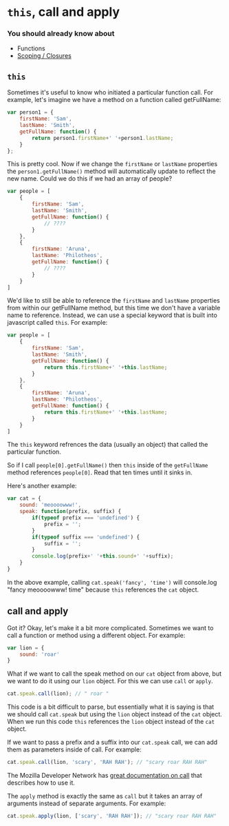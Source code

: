 # `this`, call and apply

### You should already know about
* Functions
* [Scoping / Closures](../scoping-closures/README.md)

## `this`

Sometimes it's useful to know who initiated a particular function call. For example, let's imagine we have a method on a function called getFullName:

```js
var person1 = {
	firstName: 'Sam',
	lastName: 'Smith',
	getFullName: function() {
		return person1.firstName+' '+person1.lastName;
	}
};
```

This is pretty cool. Now if we change the `firstName` or `lastName` properties the `person1.getFullName()` method will automatically update to reflect the new name. Could we do this if we had an array of people?

```js
var people = [
	{
		firstName: 'Sam',
		lastName: 'Smith',
		getFullName: function() {
			// ????
		}
	},
	{
		firstName: 'Aruna',
		lastName: 'Philotheos',
		getFullName: function() {
			// ????
		}
	}
]
```

We'd like to still be able to reference the `firstName` and `lastName` properties from within our getFullName method, but this time we don't have a variable name to reference. Instead, we can use a special keyword that is built into javascript called `this`. For example:


```js
var people = [
	{
		firstName: 'Sam',
		lastName: 'Smith',
		getFullName: function() {
			return this.firstName+' '+this.lastName;
		}
	},
	{
		firstName: 'Aruna',
		lastName: 'Philotheos',
		getFullName: function() {
			return this.firstName+' '+this.lastName;
		}
	}
]
```

The `this` keyword refrences the data (usually an object) that called the particular function.

So if I call `people[0].getFullName()` then `this` inside of the `getFullName` method references `people[0]`. Read that ten times until it sinks in.

Here's another example:

```js
var cat = {
	sound: 'meoooowww!',
	speak: function(prefix, suffix) {
		if(typeof prefix === 'undefined') {
			prefix = '';
		}
		if(typeof suffix === 'undefined') {
			suffix = '';
		}
		console.log(prefix+' '+this.sound+' '+suffix);
	}
}
```

In the above example, calling `cat.speak('fancy', 'time')` will console.log "fancy meoooowww! time" because `this` references the `cat` object.

## call and apply

Got it? Okay, let's make it a bit more complicated. Sometimes we want to call a function or method using a different object. For example:

```js
var lion = {
	sound: 'roar'
}
```

What if we want to call the speak method on our `cat` object from above, but we want to do it using our `lion` object. For this we can use `call` or `apply`.

```js
cat.speak.call(lion); // " roar "
```

This code is a bit difficult to parse, but essentially what it is saying is that we should call `cat.speak` but using the `lion` object instead of the `cat` object. When we run this code `this` references the `lion` object instead of the `cat` object.

If we want to pass a prefix and a suffix into our `cat.speak` call, we can add them as parameters inside of call. For example:

```js
cat.speak.call(lion, 'scary', 'RAH RAH'); // "scary roar RAH RAH"
```

The Mozilla Developer Network has [great documentation on call](https://developer.mozilla.org/en-US/docs/Web/JavaScript/Reference/Global_Objects/Function/call) that describes how to use it.

The `apply` method is exactly the same as `call` but it takes an array of arguments instead of separate arguments. For example:

```js
cat.speak.apply(lion, ['scary', 'RAH RAH']); // "scary roar RAH RAH"
``` 
